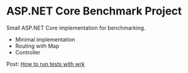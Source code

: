 # ASP.NET Core Benchmark Project

Small ASP.NET Core implementation for benchmarking.

* Minimal implementation
* Routing with Map
* Controller

Post: [How to run tests with wrk](http://ttu.github.io/aspnet-core-performance-tests-wrk/)